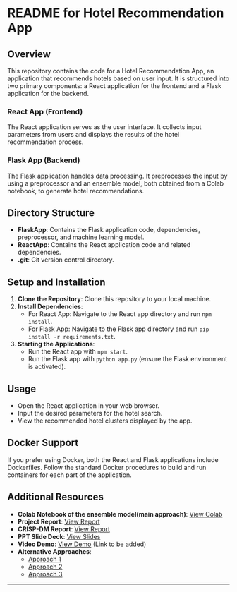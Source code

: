 # README for Hotel Recommendation App

## Overview
This repository contains the code for a Hotel Recommendation App, an application that recommends hotels based on user input. It is structured into two primary components: a React application for the frontend and a Flask application for the backend.

### React App (Frontend)
The React application serves as the user interface. It collects input parameters from users and displays the results of the hotel recommendation process.

### Flask App (Backend)
The Flask application handles data processing. It preprocesses the input by using a preprocessor and an ensemble model, both obtained from a Colab notebook, to generate hotel recommendations.

## Directory Structure
- **FlaskApp**: Contains the Flask application code, dependencies, preprocessor, and machine learning model.
- **ReactApp**: Contains the React application code and related dependencies.
- **.git**: Git version control directory.

## Setup and Installation
1. **Clone the Repository**: Clone this repository to your local machine.
2. **Install Dependencies**:
   - For React App: Navigate to the React app directory and run `npm install`.
   - For Flask App: Navigate to the Flask app directory and run `pip install -r requirements.txt`.
3. **Starting the Applications**:
   - Run the React app with `npm start`.
   - Run the Flask app with `python app.py` (ensure the Flask environment is activated).

## Usage
- Open the React application in your web browser.
- Input the desired parameters for the hotel search.
- View the recommended hotel clusters displayed by the app.

## Docker Support
If you prefer using Docker, both the React and Flask applications include Dockerfiles. Follow the standard Docker procedures to build and run containers for each part of the application.

## Additional Resources
- **Colab Notebook of the ensemble model(main approach)**: [View Colab](https://colab.research.google.com/drive/1Mgtv7zuU8F-tQZxqQVengiVZxJXEqRyh?usp=sharing)
- **Project Report**: [View Report](https://docs.google.com/document/d/1jB80GH-MP0GFyoXnChJrdWJr2tFsN_qj8E9-ydbRbCI/edit?usp=sharing)
- **CRISP-DM Report**: [View Report](https://docs.google.com/document/d/1dD_71V73G-rWyzwRhZbbkCyz8R6-YHa4ZVmL90DHcCo/edit?usp=sharing)
- **PPT Slide Deck**: [View Slides](https://docs.google.com/presentation/d/1Nw28nkZSgrzF0ougOr9yoQT49979JLGQZ2o3KZKGiEU/edit?usp=sharing)
- **Video Demo**: [View Demo](#) (Link to be added)
- **Alternative Approaches**:
  - [Approach 1](https://colab.research.google.com/drive/1XI0hjYnVMWUw6aNNJSQC48iYSY-BATqQ?usp=sharing)
  - [Approach 2](https://colab.research.google.com/drive/1KWy_-b1b2uG985JOmB764vDnhrwXLHZz?usp=sharing)
  - [Approach 3](https://colab.research.google.com/drive/1fw7utzoeT9pgBMC4OlxAowmaRJQjTEC1)

---
